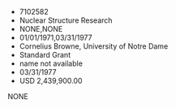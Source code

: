 * 7102582
* Nuclear Structure Research
* NONE,NONE
* 01/01/1971,03/31/1977
* Cornelius Browne, University of Notre Dame
* Standard Grant
* name not available
* 03/31/1977
* USD 2,439,900.00

NONE